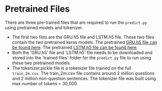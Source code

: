 
# Pretrained Files
There are three pre-trained files that are required to run the `predict.py` using pretrained models and tokenizer.

* The first two files are the GRU.h5 file and LSTM.h5 file. These two files contain the two pretrained keras models. The pretrained [GRU.h5 file can be found here](https://storage.googleapis.com/question_nonquestion_classifier/cloud%20files/GRU.h5). The pretrained [LSTM.h5 file can be found here](https://storage.googleapis.com/question_nonquestion_classifier/cloud%20files/LSTM.h5).
* Both the 'GRU.h5' file and 'LSTM.h5' file needs to be downloaded and stored into the 'trained files' folder for the `predict.py` file to run using these two pretrained models.
* The tokenizer.pickle file is a tokenizer file trained on the full `train_2m.csv`. The train_2m.csv file contains around 2 million questions and 2 million non-question sentences. The tokenizer file was built using max number of tokens = 30,000.
